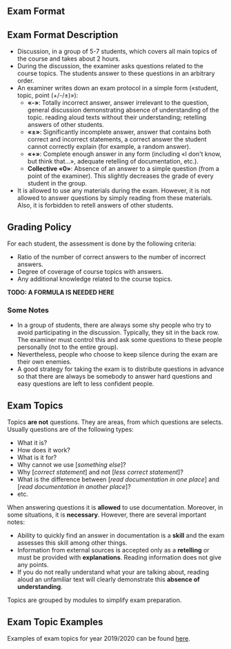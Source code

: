 Exam Format
---

## Exam Format Description

* Discussion, in a group of 5-7 students,
  which covers all main topics of the course and takes about 2 hours.
* During the discussion, the examiner asks questions related to the course topics.
  The students answer to these questions in an arbitrary order.
* An examiner writes down an exam protocol in a simple form («student, topic, point (+/-/±)»):
   * __«-»__: Totally incorrect answer, answer irrelevant to the question, general discussion
   demonstrating absence of understanding of the topic.
   reading aloud texts without their understanding; retelling answers of other students.
   * __«±»__: Significantly incomplete answer, answer that contains both correct and incorrect
   statements, a correct answer the student cannot correctly explain (for example, a random answer).
   * __«+»__: Complete enough answer in any form (including «I don't know, but think that…»,
   adequate retelling of documentation, etc.).
   * __Collective «0»__: Absence of an answer to a simple question (from a point of the examiner).
   This slightly decreases the grade of every student in the group.
* It is allowed to use any materials during the exam. However, it is not allowed to answer questions
  by simply reading from these materials. Also, it is forbidden to retell answers of other students.

## Grading Policy
 
For each student, the assessment is done by the following criteria:

* Ratio of the number of correct answers to the number of incorrect answers.
* Degree of coverage of course topics with answers.
* Any additional knowledge related to the course topics.

__TODO: A FORMULA IS NEEDED HERE__

### Some Notes

* In a group of students, there are always some shy people who try to avoid participating in
  the discussion. Typically, they sit in the back row. The examiner must control this
  and ask some questions to these people personally (not to the entire group).
* Nevertheless, people who choose to keep silence during the exam are their own enemies.
* A good strategy for taking the exam is to distribute questions in advance so that
  there are always be somebody to answer hard questions and easy questions are left
  to less confident people. 

## Exam Topics

Topics __are not__ questions. They are areas, from which questions are selects.
Usually questions are of the following types:

* What it is?
* How does it work?
* What is it for?
* Why cannot we use [_something else_]?
* Why [_correct statement_] and not [_less correct statement_]?
* What is the difference between [_read documentation in one place_] and
  [_read documentation in another place_]?
* etc.

When answering questions it is __allowed__ to use documentation. Moreover, in some situations,
it is __necessary__. However, there are several important notes:

* Ability to quickly find an answer in documentation is a __skill__ and the exam assesses
  this skill among other things.
* Information from external sources is accepted only as a __retelling__ or must be provided with
  __explanations__. Reading information does not give any points.
* If you do not really understand what your are talking about, reading aloud an unfamiliar
  text will clearly demonstrate this __absence of understanding__.

Topics are grouped by modules to simplify exam preparation.

## Exam Topic Examples

Examples of exam topics for year 2019/2020 can be found [here](exam_2019.md).
